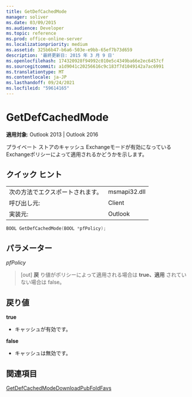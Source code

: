 ```yaml
---
title: GetDefCachedMode
manager: soliver
ms.date: 03/09/2015
ms.audience: Developer
ms.topic: reference
ms.prod: office-online-server
ms.localizationpriority: medium
ms.assetid: 325b6b47-b6a6-503e-e9bb-65ef7b73d659
description: '最終更新日: 2015 年 3 月 9 日'
ms.openlocfilehash: 174320928f94992c010e5c4349ba66e2ec6457cf
ms.sourcegitcommit: a1d9041c20256616c9c183f7d1049142a7ac6991
ms.translationtype: MT
ms.contentlocale: ja-JP
ms.lasthandoff: 09/24/2021
ms.locfileid: "59614165"
---
```

# <a name="getdefcachedmode"></a>GetDefCachedMode

  
  
**適用対象**: Outlook 2013 | Outlook 2016 
  
プライベート ストアのキャッシュ Exchangeモードが有効になっているExchangeポリシーによって適用されるかどうかを示します。
  
## <a name="quick-info"></a>クイック ヒント

|||
|:-----|:-----|
|次の方法でエクスポートされます。  <br/> |msmapi32.dll  <br/> |
|呼び出し元:  <br/> |Client  <br/> |
|実装元:  <br/> |Outlook  <br/> |
   
```cpp
BOOL GetDefCachedMode(BOOL *pfPolicy); 

```

## <a name="parameters"></a>パラメーター

 _pfPolicy_
  
> [out] **戻** り値がポリシーによって適用される場合は **true、適用** されていない場合は false。 
    
## <a name="return-values"></a>戻り値

 **true**
  
- キャッシュが有効です。
    
 **false**
  
- キャッシュは無効です。
    
## <a name="see-also"></a>関連項目



[GetDefCachedModeDownloadPubFoldFavs](getdefcachedmodedownloadpubfoldfavs.md)

